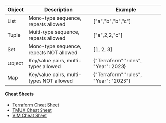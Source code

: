 |Object|Description|Example|
|---|---|---|
|List|Mono-type sequence, repeats allowed| ["a","b","b","c"] |
|Tuple|Multi-type sequence, repeats allowed| ["a",2,2,"c"] |
|Set|Mono-type sequence, repeats NOT allowed| [1, 2, 3] |
|Object|Key/value pairs, multi-types allowed| {"Terraform":"rules", "Year": 2023} |
|Map|Key/value pairs, multi-types NOT allowed| {"Terraform":"rules", "Year": "2023"} |

#### Cheat Sheets
- [Terraform Cheat Sheet](https://github.com/csfeeser/terraform/blob/main/Alta3-Research_Terraform-Cheat-Sheet.pdf)
- [TMUX Cheat Sheet](https://static1.squarespace.com/static/5df3d8c5d2be5962e4f87890/t/5e4219d78185f139c7fab757/1581390295531/tmux.pdf)
- [VIM Cheat Sheet](https://static1.squarespace.com/static/5df3d8c5d2be5962e4f87890/t/5e3e165dd8d2da072e38045b/1581127262109/vim.pdf)
